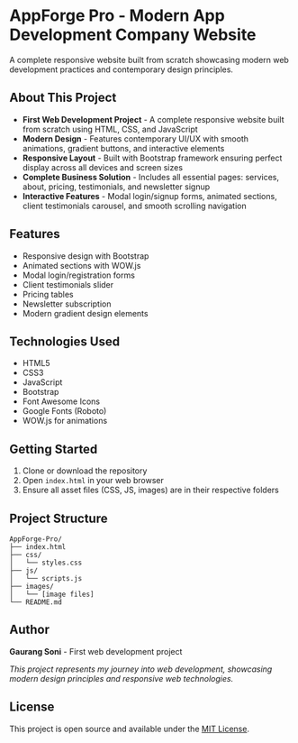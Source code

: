 # AppForge Pro - Modern App Development Company Website

A complete responsive website built from scratch showcasing modern web development practices and contemporary design principles.

## About This Project

* **First Web Development Project** - A complete responsive website built from scratch using HTML, CSS, and JavaScript
* **Modern Design** - Features contemporary UI/UX with smooth animations, gradient buttons, and interactive elements
* **Responsive Layout** - Built with Bootstrap framework ensuring perfect display across all devices and screen sizes
* **Complete Business Solution** - Includes all essential pages: services, about, pricing, testimonials, and newsletter signup
* **Interactive Features** - Modal login/signup forms, animated sections, client testimonials carousel, and smooth scrolling navigation

## Features

* Responsive design with Bootstrap
* Animated sections with WOW.js
* Modal login/registration forms
* Client testimonials slider
* Pricing tables
* Newsletter subscription
* Modern gradient design elements

## Technologies Used

* HTML5
* CSS3
* JavaScript
* Bootstrap
* Font Awesome Icons
* Google Fonts (Roboto)
* WOW.js for animations

## Getting Started

1. Clone or download the repository
2. Open `index.html` in your web browser
3. Ensure all asset files (CSS, JS, images) are in their respective folders

## Project Structure

```
AppForge-Pro/
├── index.html
├── css/
│   └── styles.css
├── js/
│   └── scripts.js
├── images/
│   └── [image files]
└── README.md
```

## Author

**Gaurang Soni** - First web development project

*This project represents my journey into web development, showcasing modern design principles and responsive web technologies.*

## License

This project is open source and available under the [MIT License](LICENSE).
